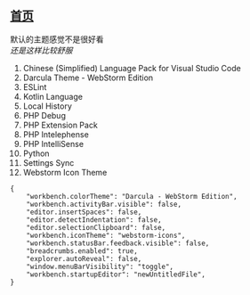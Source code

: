 [首页](../../../README.md)
---

默认的主题感觉不是很好看  
*还是这样比较舒服*
1. Chinese (Simplified) Language Pack for Visual Studio Code
1. Darcula Theme - WebStorm Edition
1. ESLint
1. Kotlin Language
1. Local History
1. PHP Debug
1. PHP Extension Pack
1. PHP Intelephense
1. PHP IntelliSense
1. Python
1. Settings Sync
1. Webstorm Icon Theme
```
{
	"workbench.colorTheme": "Darcula - WebStorm Edition",
    "workbench.activityBar.visible": false,
    "editor.insertSpaces": false,
	"editor.detectIndentation": false,
	"editor.selectionClipboard": false,
	"workbench.iconTheme": "webstorm-icons",
	"workbench.statusBar.feedback.visible": false,
	"breadcrumbs.enabled": true,
	"explorer.autoReveal": false,
	"window.menuBarVisibility": "toggle",
	"workbench.startupEditor": "newUntitledFile",
}
```